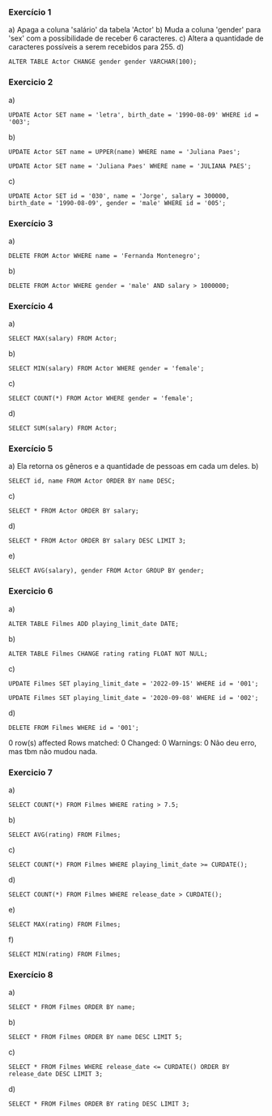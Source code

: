 ### Exercício 1
a)
Apaga a coluna 'salário' da tabela 'Actor'
b)
Muda a coluna 'gender' para 'sex' com a possibilidade de receber 6 caracteres.
c)
Altera a quantidade de caracteres possíveis a serem recebidos para 255.
d)
```
ALTER TABLE Actor CHANGE gender gender VARCHAR(100);
```

### Exercicio 2
a)
```
UPDATE Actor SET name = 'letra', birth_date = '1990-08-09' WHERE id = '003';
```
b)
```
UPDATE Actor SET name = UPPER(name) WHERE name = 'Juliana Paes';
```
```
UPDATE Actor SET name = 'Juliana Paes' WHERE name = 'JULIANA PAES';
```
c)
```
UPDATE Actor SET id = '030', name = 'Jorge', salary = 300000, birth_date = '1990-08-09', gender = 'male' WHERE id = '005';
```


### Exercício 3
a)
```
DELETE FROM Actor WHERE name = 'Fernanda Montenegro';
```
b)
```
DELETE FROM Actor WHERE gender = 'male' AND salary > 1000000;
```


### Exercício 4
a)
```
SELECT MAX(salary) FROM Actor;
```
b)
```
SELECT MIN(salary) FROM Actor WHERE gender = 'female';
```
c)
```
SELECT COUNT(*) FROM Actor WHERE gender = 'female';
```
d)
```
SELECT SUM(salary) FROM Actor;
```


### Exercício 5
a)
Ela retorna os gêneros e a quantidade de pessoas em cada um deles.
b)
```
SELECT id, name FROM Actor ORDER BY name DESC;
```
c)
```
SELECT * FROM Actor ORDER BY salary;
```
d)
```
SELECT * FROM Actor ORDER BY salary DESC LIMIT 3;
```
e)
```
SELECT AVG(salary), gender FROM Actor GROUP BY gender;
```


### Exercicio 6
a)
```
ALTER TABLE Filmes ADD playing_limit_date DATE;
```
b)
```
ALTER TABLE Filmes CHANGE rating rating FLOAT NOT NULL;
```
c)
```
UPDATE Filmes SET playing_limit_date = '2022-09-15' WHERE id = '001';
```
```
UPDATE Filmes SET playing_limit_date = '2020-09-08' WHERE id = '002';
```
d)
```
DELETE FROM Filmes WHERE id = '001';
```
0 row(s) affected Rows matched: 0  Changed: 0  Warnings: 0
Não deu erro, mas tbm não mudou nada.


### Exercicio 7
a)
```
SELECT COUNT(*) FROM Filmes WHERE rating > 7.5;
```
b)
```
SELECT AVG(rating) FROM Filmes;
```
c)
```
SELECT COUNT(*) FROM Filmes WHERE playing_limit_date >= CURDATE();
```
d)
```
SELECT COUNT(*) FROM Filmes WHERE release_date > CURDATE();
```
e)
```
SELECT MAX(rating) FROM Filmes;
```
f)
```
SELECT MIN(rating) FROM Filmes;
```


### Exercício 8
a)
```
SELECT * FROM Filmes ORDER BY name;
```
b)
```
SELECT * FROM Filmes ORDER BY name DESC LIMIT 5;
```
c)
```
SELECT * FROM Filmes WHERE release_date <= CURDATE() ORDER BY release_date DESC LIMIT 3;
```
d)
```
SELECT * FROM Filmes ORDER BY rating DESC LIMIT 3;
```
